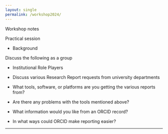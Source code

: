 ```yaml
---
layout: single
permalink: /workshop2024/
---
```


Workshop notes 

Practical session

- Background

Discuss the following as a group

- Institutional Role Players

- Discuss various Research Report requests from university departments

- What tools, software, or platforms are you getting the various reports from?

- Are there any problems with the tools mentioned above?

- What information would you like from an ORCID record?

- In what ways could ORCID make reporting easier?


---
 

